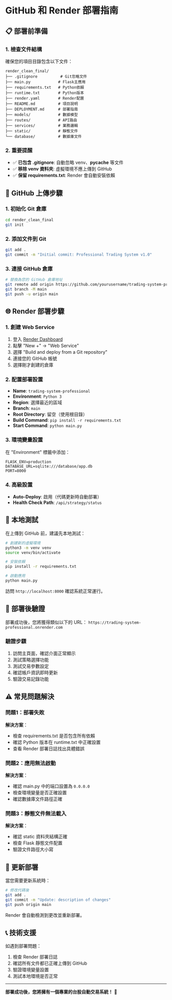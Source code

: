 # GitHub 和 Render 部署指南

## 📋 部署前準備

### 1. 檢查文件結構
確保您的項目目錄包含以下文件：
```
render_clean_final/
├── .gitignore          # Git忽略文件
├── main.py            # Flask主應用
├── requirements.txt   # Python依賴
├── runtime.txt        # Python版本
├── render.yaml        # Render配置
├── README.md          # 項目說明
├── DEPLOYMENT.md      # 部署指南
├── models/            # 數據模型
├── routes/            # API路由
├── services/          # 業務邏輯
├── static/            # 靜態文件
└── database/          # 數據庫文件
```

### 2. 重要提醒
- ✅ **已包含 .gitignore**: 自動忽略 venv、__pycache__ 等文件
- ✅ **移除 venv 資料夾**: 虛擬環境不應上傳到 GitHub
- ✅ **保留 requirements.txt**: Render 會自動安裝依賴

## 🚀 GitHub 上傳步驟

### 1. 初始化 Git 倉庫
```bash
cd render_clean_final
git init
```

### 2. 添加文件到 Git
```bash
git add .
git commit -m "Initial commit: Professional Trading System v1.0"
```

### 3. 連接 GitHub 倉庫
```bash
# 替換為您的 GitHub 倉庫地址
git remote add origin https://github.com/yourusername/trading-system-pro.git
git branch -M main
git push -u origin main
```

## 🌐 Render 部署步驟

### 1. 創建 Web Service
1. 登入 [Render Dashboard](https://dashboard.render.com)
2. 點擊 "New +" → "Web Service"
3. 選擇 "Build and deploy from a Git repository"
4. 連接您的 GitHub 帳號
5. 選擇剛才創建的倉庫

### 2. 配置部署設置
- **Name**: `trading-system-professional`
- **Environment**: `Python 3`
- **Region**: 選擇最近的區域
- **Branch**: `main`
- **Root Directory**: 留空（使用根目錄）
- **Build Command**: `pip install -r requirements.txt`
- **Start Command**: `python main.py`

### 3. 環境變量設置
在 "Environment" 標籤中添加：
```
FLASK_ENV=production
DATABASE_URL=sqlite:///database/app.db
PORT=8000
```

### 4. 高級設置
- **Auto-Deploy**: 啟用（代碼更新時自動部署）
- **Health Check Path**: `/api/strategy/status`

## 🔧 本地測試

在上傳到 GitHub 前，建議先本地測試：

```bash
# 創建新的虛擬環境
python3 -m venv venv
source venv/bin/activate

# 安裝依賴
pip install -r requirements.txt

# 啟動應用
python main.py
```

訪問 `http://localhost:8000` 確認系統正常運行。

## 📝 部署後驗證

部署成功後，您將獲得類似以下的 URL：
`https://trading-system-professional.onrender.com`

### 驗證步驟
1. 訪問主頁面，確認介面正常顯示
2. 測試策略選擇功能
3. 測試交易參數設定
4. 確認帳戶資訊即時更新
5. 驗證交易記錄功能

## ⚠️ 常見問題解決

### 問題1：部署失敗
**解決方案**：
- 檢查 requirements.txt 是否包含所有依賴
- 確認 Python 版本在 runtime.txt 中正確設置
- 查看 Render 部署日誌找出具體錯誤

### 問題2：應用無法啟動
**解決方案**：
- 確認 main.py 中的端口設置為 `0.0.0.0`
- 檢查環境變量是否正確設置
- 確認數據庫文件路徑正確

### 問題3：靜態文件無法載入
**解決方案**：
- 確認 static 資料夾結構正確
- 檢查 Flask 靜態文件配置
- 驗證文件路徑大小寫

## 🔄 更新部署

當您需要更新系統時：

```bash
# 修改代碼後
git add .
git commit -m "Update: description of changes"
git push origin main
```

Render 會自動檢測到更改並重新部署。

## 📞 技術支援

如遇到部署問題：
1. 檢查 Render 部署日誌
2. 確認所有文件都已正確上傳到 GitHub
3. 驗證環境變量設置
4. 測試本地環境是否正常

---

**部署成功後，您將擁有一個專業的台股自動交易系統！** 🎉

